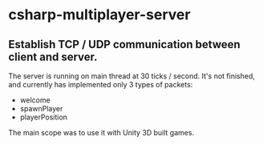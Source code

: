 # csharp-multiplayer-server

## Establish TCP / UDP communication between client and server.
The server is running on main thread at 30 ticks / second.
It's not finished, and currently has implemented only 3 types of packets:
<br/>
 <ul>
    <li>welcome</li>
    <li>spawnPlayer</li>
    <li>playerPosition</li>
 </ul>

 The main scope was to use it with Unity 3D built games.
